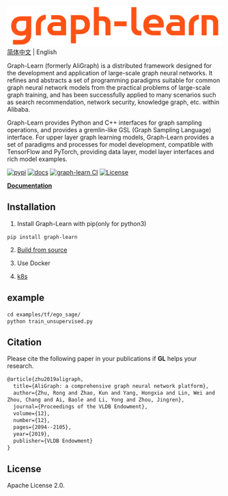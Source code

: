 ![GL](docs/images/graph-learn.png)
[简体中文](README_cn.md) | English

Graph-Learn (formerly AliGraph) is a distributed framework designed for the development and application of large-scale graph neural networks.
It refines and abstracts a set of programming paradigms suitable for common graph neural network models from the practical problems of large-scale graph training, and has been successfully applied to many scenarios such as search recommendation, network security, knowledge graph, etc. within Alibaba.

Graph-Learn provides Python and C++ interfaces for graph sampling operations, and provides a gremlin-like GSL (Graph Sampling Language) interface. For upper layer graph learning models, Graph-Learn provides a set of paradigms and processes for model development, compatible with TensorFlow and PyTorch, providing data layer, model layer interfaces and rich model examples.

[![pypi](https://img.shields.io/pypi/v/graph-learn.svg)](https://pypi.org/project/graph-learn/)
[![docs](https://img.shields.io/badge/docs-latest-brightgreen.svg)](https://graph-learn.readthedocs.io/en/latest/)
[![graph-learn CI](https://github.com/alibaba/graph-learn/workflows/graph-learn%20CI/badge.svg)](https://github.com/alibaba/graph-learn/actions)
[![License](https://img.shields.io/badge/License-Apache%202.0-blue.svg)](https://github.com/alibaba/graph-learn/blob/master/LICENSE)


[**Documentation**](https://graph-learn.readthedocs.io/en/latest/)

## Installation

1. Install Graph-Learn with pip(only for python3)
```
pip install graph-learn
```

2. [Build from source](docs/en/install.md)

3. Use Docker

4. [k8s](docs/en/algo/tf/k8s.md)

## example
```
cd examples/tf/ego_sage/
python train_unsupervised.py
```

## Citation

Please cite the following paper in your publications if **GL** helps your research.

```
@article{zhu2019aligraph,
  title={AliGraph: a comprehensive graph neural network platform},
  author={Zhu, Rong and Zhao, Kun and Yang, Hongxia and Lin, Wei and Zhou, Chang and Ai, Baole and Li, Yong and Zhou, Jingren},
  journal={Proceedings of the VLDB Endowment},
  volume={12},
  number={12},
  pages={2094--2105},
  year={2019},
  publisher={VLDB Endowment}
}
```

## License

Apache License 2.0.
